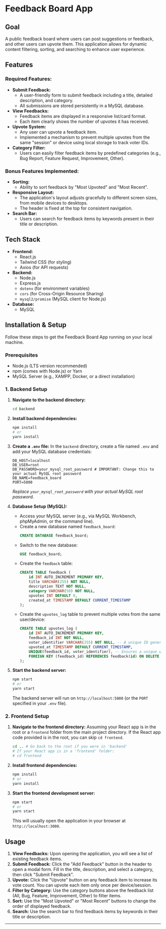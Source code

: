 # Feedback Board App

## Goal
A public feedback board where users can post suggestions or feedback, and other users can upvote them. This application allows for dynamic content filtering, sorting, and searching to enhance user experience.

## Features

### Required Features:
* **Submit Feedback:**
    * A user-friendly form to submit feedback including a title, detailed description, and category.
    * All submissions are stored persistently in a MySQL database.
* **View Feedbacks:**
    * Feedback items are displayed in a responsive list/card format.
    * Each item clearly shows the number of upvotes it has received.
* **Upvote System:**
    * Any user can upvote a feedback item.
    * Implemented a mechanism to prevent multiple upvotes from the same "session" or device using local storage to track voter IDs.
* **Category Filter:**
    * Users can easily filter feedback items by predefined categories (e.g., Bug Report, Feature Request, Improvement, Other).

### Bonus Features Implemented:
* **Sorting:**
    * Ability to sort feedback by "Most Upvoted" and "Most Recent".
* **Responsive Layout:**
    * The application's layout adjusts gracefully to different screen sizes, from mobile devices to desktops.
    * The header is fixed at the top for consistent navigation.
* **Search Bar:**
    * Users can search for feedback items by keywords present in their title or description.

## Tech Stack

* **Frontend:**
    * React.js
    * Tailwind CSS (for styling)
    * Axios (for API requests)
* **Backend:**
    * Node.js
    * Express.js
    * `dotenv` (for environment variables)
    * `cors` (for Cross-Origin Resource Sharing)
    * `mysql2/promise` (MySQL client for Node.js)
* **Database:**
    * MySQL

## Installation & Setup

Follow these steps to get the Feedback Board App running on your local machine.

### Prerequisites

* Node.js (LTS version recommended)
* npm (comes with Node.js) or Yarn
* MySQL Server (e.g., XAMPP, Docker, or a direct installation)

### 1. Backend Setup

1.  **Navigate to the backend directory:**
    ```bash
    cd backend
    ```

2.  **Install backend dependencies:**
    ```bash
    npm install
    # or
    yarn install
    ```

3.  **Create a `.env` file:**
    In the `backend` directory, create a file named `.env` and add your MySQL database credentials:
    ```env
    DB_HOST=localhost
    DB_USER=root
    DB_PASSWORD=your_mysql_root_password # IMPORTANT: Change this to your actual MySQL root password
    DB_NAME=feedback_board
    PORT=5000
    ```
    *Replace `your_mysql_root_password` with your actual MySQL root password.*

4.  **Database Setup (MySQL):**
    * Access your MySQL server (e.g., via MySQL Workbench, phpMyAdmin, or the command line).
    * Create a new database named `feedback_board`:
        ```sql
        CREATE DATABASE feedback_board;
        ```
    * Switch to the new database:
        ```sql
        USE feedback_board;
        ```
    * Create the `feedback` table:
        ```sql
        CREATE TABLE feedback (
            id INT AUTO_INCREMENT PRIMARY KEY,
            title VARCHAR(255) NOT NULL,
            description TEXT NOT NULL,
            category VARCHAR(50) NOT NULL,
            upvotes INT DEFAULT 0,
            created_at TIMESTAMP DEFAULT CURRENT_TIMESTAMP
        );
        ```
    * Create the `upvotes_log` table to prevent multiple votes from the same user/device:
        ```sql
        CREATE TABLE upvotes_log (
            id INT AUTO_INCREMENT PRIMARY KEY,
            feedback_id INT NOT NULL,
            voter_identifier VARCHAR(255) NOT NULL, -- A unique ID generated client-side (e.g., stored in localStorage)
            upvoted_at TIMESTAMP DEFAULT CURRENT_TIMESTAMP,
            UNIQUE(feedback_id, voter_identifier), -- Ensures a unique upvote per feedback item per voter
            FOREIGN KEY (feedback_id) REFERENCES feedback(id) ON DELETE CASCADE
        );
        ```

5.  **Start the backend server:**
    ```bash
    npm start
    # or
    yarn start
    ```
    The backend server will run on `http://localhost:5000` (or the `PORT` specified in your `.env` file).

### 2. Frontend Setup

1.  **Navigate to the frontend directory:**
    Assuming your React app is in the root or a `frontend` folder from the main project directory. If the React app code provided is in the root, you can skip `cd frontend`.
    ```bash
    cd .. # Go back to the root if you were in 'backend'
    # If your React app is in a 'frontend' folder:
    # cd frontend
    ```

2.  **Install frontend dependencies:**
    ```bash
    npm install
    # or
    yarn install
    ```

3.  **Start the frontend development server:**
    ```bash
    npm start
    # or
    yarn start
    ```
    This will usually open the application in your browser at `http://localhost:3000`.

## Usage

1.  **View Feedbacks:** Upon opening the application, you will see a list of existing feedback items.
2.  **Submit Feedback:** Click the "Add Feedback" button in the header to open a modal form. Fill in the title, description, and select a category, then click "Submit Feedback".
3.  **Upvote:** Click the "Upvote" button on any feedback item to increase its vote count. You can upvote each item only once per device/session.
4.  **Filter by Category:** Use the category buttons above the feedback list (All, Bug, Feature, Improvement, Other) to filter items.
5.  **Sort:** Use the "Most Upvoted" or "Most Recent" buttons to change the order of displayed feedback.
6.  **Search:** Use the search bar to find feedback items by keywords in their title or description.

---
